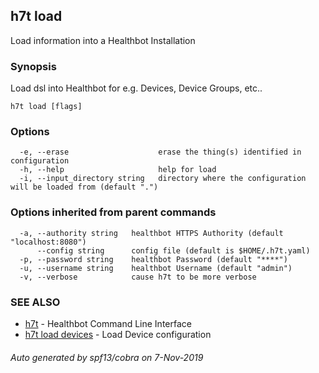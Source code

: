 ## h7t load

Load information into a Healthbot Installation

### Synopsis

Load dsl into Healthbot for e.g. Devices, Device Groups, etc..

```
h7t load [flags]
```

### Options

```
  -e, --erase                    erase the thing(s) identified in configuration
  -h, --help                     help for load
  -i, --input_directory string   directory where the configuration will be loaded from (default ".")
```

### Options inherited from parent commands

```
  -a, --authority string   healthbot HTTPS Authority (default "localhost:8080")
      --config string      config file (default is $HOME/.h7t.yaml)
  -p, --password string    healthbot Password (default "****")
  -u, --username string    healthbot Username (default "admin")
  -v, --verbose            cause h7t to be more verbose
```

### SEE ALSO

* [h7t](h7t.md)	 - Healthbot Command Line Interface
* [h7t load devices](h7t_load_devices.md)	 - Load Device configuration

###### Auto generated by spf13/cobra on 7-Nov-2019
